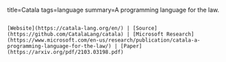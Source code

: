title=Catala
tags=language
summary=A programming language for the law.
~~~~~~

[Website](https://catala-lang.org/en/) | [Source](https://github.com/CatalaLang/catala) | [Microsoft Research](https://www.microsoft.com/en-us/research/publication/catala-a-programming-language-for-the-law/) | [Paper](https://arxiv.org/pdf/2103.03198.pdf)


